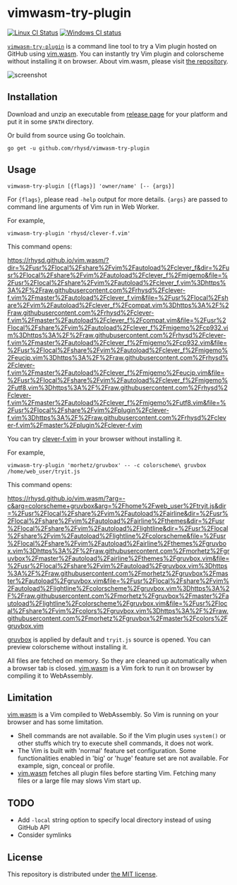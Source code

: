 vimwasm-try-plugin
==================
[![Linux CI Status][travis-badge]][travis-ci]
[![Windows CI status][appveyor-badge]][appveyor]

[`vimwasm-try-plugin`][repo] is a command line tool to try a Vim plugin hosted on GitHub using
[vim.wasm][]. You can instantly try Vim plugin and colorscheme without installing it on browser.
About vim.wasm, please visit [the repository][proj].

![screenshot](https://github.com/rhysd/ss/blob/master/vimwasm-try-plugin/main.gif?raw=true)

## Installation

Download and unzip an executable from [release page](https://github.com/rhysd/vimwasm-try-plugin/releases)
for your platform and put it in some `$PATH` directory.

Or build from source using Go toolchain.

```
go get -u github.com/rhysd/vimwasm-try-plugin
```

## Usage

```
vimwasm-try-plugin [{flags}] 'owner/name' [-- {args}]
```

For `{flags}`, please read `-help` output for more details. `{args}` are passed to command line
arguments of Vim run in Web Worker.

For example,

```
vimwasm-try-plugin 'rhysd/clever-f.vim'
```

This command opens:

https://rhysd.github.io/vim.wasm/?dir=%2Fusr%2Flocal%2Fshare%2Fvim%2Fautoload%2Fclever_f&dir=%2Fusr%2Flocal%2Fshare%2Fvim%2Fautoload%2Fclever_f%2Fmigemo&file=%2Fusr%2Flocal%2Fshare%2Fvim%2Fautoload%2Fclever_f.vim%3Dhttps%3A%2F%2Fraw.githubusercontent.com%2Frhysd%2Fclever-f.vim%2Fmaster%2Fautoload%2Fclever_f.vim&file=%2Fusr%2Flocal%2Fshare%2Fvim%2Fautoload%2Fclever_f%2Fcompat.vim%3Dhttps%3A%2F%2Fraw.githubusercontent.com%2Frhysd%2Fclever-f.vim%2Fmaster%2Fautoload%2Fclever_f%2Fcompat.vim&file=%2Fusr%2Flocal%2Fshare%2Fvim%2Fautoload%2Fclever_f%2Fmigemo%2Fcp932.vim%3Dhttps%3A%2F%2Fraw.githubusercontent.com%2Frhysd%2Fclever-f.vim%2Fmaster%2Fautoload%2Fclever_f%2Fmigemo%2Fcp932.vim&file=%2Fusr%2Flocal%2Fshare%2Fvim%2Fautoload%2Fclever_f%2Fmigemo%2Feucjp.vim%3Dhttps%3A%2F%2Fraw.githubusercontent.com%2Frhysd%2Fclever-f.vim%2Fmaster%2Fautoload%2Fclever_f%2Fmigemo%2Feucjp.vim&file=%2Fusr%2Flocal%2Fshare%2Fvim%2Fautoload%2Fclever_f%2Fmigemo%2Futf8.vim%3Dhttps%3A%2F%2Fraw.githubusercontent.com%2Frhysd%2Fclever-f.vim%2Fmaster%2Fautoload%2Fclever_f%2Fmigemo%2Futf8.vim&file=%2Fusr%2Flocal%2Fshare%2Fvim%2Fplugin%2Fclever-f.vim%3Dhttps%3A%2F%2Fraw.githubusercontent.com%2Frhysd%2Fclever-f.vim%2Fmaster%2Fplugin%2Fclever-f.vim

You can try [clever-f.vim](https://github.com/rhysd/clever-f.vim) in your browser without installing it.

For example,

```
vimwasm-try-plugin 'morhetz/gruvbox' -- -c colorscheme\ gruvbox /home/web_user/tryit.js
```

This command opens:

https://rhysd.github.io/vim.wasm/?arg=-c&arg=colorscheme+gruvbox&arg=%2Fhome%2Fweb_user%2Ftryit.js&dir=%2Fusr%2Flocal%2Fshare%2Fvim%2Fautoload%2Fairline&dir=%2Fusr%2Flocal%2Fshare%2Fvim%2Fautoload%2Fairline%2Fthemes&dir=%2Fusr%2Flocal%2Fshare%2Fvim%2Fautoload%2Flightline&dir=%2Fusr%2Flocal%2Fshare%2Fvim%2Fautoload%2Flightline%2Fcolorscheme&file=%2Fusr%2Flocal%2Fshare%2Fvim%2Fautoload%2Fairline%2Fthemes%2Fgruvbox.vim%3Dhttps%3A%2F%2Fraw.githubusercontent.com%2Fmorhetz%2Fgruvbox%2Fmaster%2Fautoload%2Fairline%2Fthemes%2Fgruvbox.vim&file=%2Fusr%2Flocal%2Fshare%2Fvim%2Fautoload%2Fgruvbox.vim%3Dhttps%3A%2F%2Fraw.githubusercontent.com%2Fmorhetz%2Fgruvbox%2Fmaster%2Fautoload%2Fgruvbox.vim&file=%2Fusr%2Flocal%2Fshare%2Fvim%2Fautoload%2Flightline%2Fcolorscheme%2Fgruvbox.vim%3Dhttps%3A%2F%2Fraw.githubusercontent.com%2Fmorhetz%2Fgruvbox%2Fmaster%2Fautoload%2Flightline%2Fcolorscheme%2Fgruvbox.vim&file=%2Fusr%2Flocal%2Fshare%2Fvim%2Fcolors%2Fgruvbox.vim%3Dhttps%3A%2F%2Fraw.githubusercontent.com%2Fmorhetz%2Fgruvbox%2Fmaster%2Fcolors%2Fgruvbox.vim

[gruvbox](https://github.com/morhetz/gruvbox) is applied by default and `tryit.js` source is opened.
You can preview colorscheme without installing it.

All files are fetched on memory. So they are cleaned up automatically when a browser tab is closed.
[vim.wasm][proj] is a Vim fork to run it on browser by compiling it to WebAssembly.

## Limitation

[vim.wasm][proj] is a Vim compiled to WebAssembly. So Vim is running on your browser and has some limitation.

- Shell commands are not available. So if the Vim plugin uses `system()` or other stuffs which try
  to execute shell commands, it does not work.
- The Vim is built with 'normal' feature set configuration. Some functionalities enabled in 'big' or 'huge' feature set
  are not available. For example, sign, conceal or profile.
- [vim.wasm][] fetches all plugin files before starting Vim. Fetching many files or a large file may slows Vim start up.

## TODO

- Add `-local` string option to specify local directory instead of using GitHub API
- Consider symlinks

## License

This repository is distributed under [the MIT license](./LICENSE.txt).

[repo]: https://github.com/rhysd/vimwasm-try-plugin
[vim.wasm]: https://rhysd.github.io/vim.wasm
[proj]: https://github.com/rhysd/vim.wasm
[travis-badge]: https://travis-ci.org/rhysd/vimwasm-try-plugin.svg?branch=master
[travis-ci]: https://travis-ci.org/rhysd/vimwasm-try-plugin
[appveyor-badge]: https://ci.appveyor.com/api/projects/status/qc4ghqlv2ki7omra/branch/master?svg=true
[appveyor]: https://ci.appveyor.com/project/rhysd/vimwasm-try-plugin/branch/master
